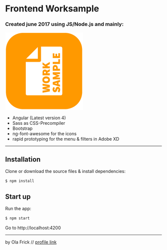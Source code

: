 # Frontend Worksample

### Created june 2017 using JS/Node.js and mainly: 

![alt](./src/assets/images/worksample_icon.png)

- Angular (Latest version 4)
- Sass as CSS-Precompiler
- Bootstrap
- ng-font-awesome for the icons
- rapid prototyping for the menu & filters in Adobe XD

---------------

## Installation

Clone or download the source files & install dependencies:

```sh
$ npm install
```

## Start up

Run the app:

```sh
$ npm start
```

Go to http://localhost:4200

----------------

by Ola Frick // [profile link](https://www.linkedin.com/in/olafrick)
